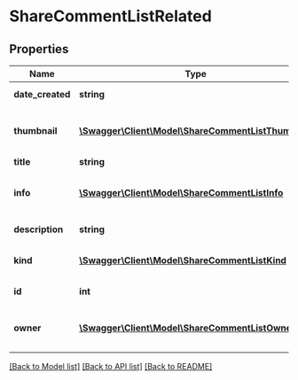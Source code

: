 # ShareCommentListRelated

## Properties
Name | Type | Description | Notes
------------ | ------------- | ------------- | -------------
**date_created** | **string** | Asset date of creation | 
**thumbnail** | [**\Swagger\Client\Model\ShareCommentListThumbnail**](ShareCommentListThumbnail.md) | Return thumbnail of asset object | 
**title** | **string** | Asset title | 
**info** | [**\Swagger\Client\Model\ShareCommentListInfo**](ShareCommentListInfo.md) | Return asset information object | 
**description** | **string** | Asset description | 
**kind** | [**\Swagger\Client\Model\ShareCommentListKind**](ShareCommentListKind.md) | Return type of asset object | 
**id** | **int** | ID of the asset | 
**owner** | [**\Swagger\Client\Model\ShareCommentListOwnerL2**](ShareCommentListOwnerL2.md) | Return owner of asset object | 

[[Back to Model list]](../README.md#documentation-for-models) [[Back to API list]](../README.md#documentation-for-api-endpoints) [[Back to README]](../README.md)


